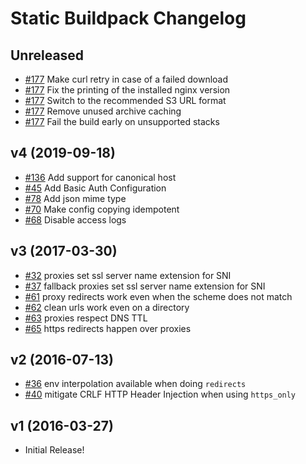 # Static Buildpack Changelog

## Unreleased

* [#177](https://github.com/heroku/heroku-buildpack-static/pull/177) Make curl retry in case of a failed download
* [#177](https://github.com/heroku/heroku-buildpack-static/pull/177) Fix the printing of the installed nginx version
* [#177](https://github.com/heroku/heroku-buildpack-static/pull/177) Switch to the recommended S3 URL format
* [#177](https://github.com/heroku/heroku-buildpack-static/pull/177) Remove unused archive caching
* [#177](https://github.com/heroku/heroku-buildpack-static/pull/177) Fail the build early on unsupported stacks

## v4 (2019-09-18)

* [#136](https://github.com/heroku/heroku-buildpack-static/pull/136) Add support for canonical host
* [#45](https://github.com/heroku/heroku-buildpack-static/pull/45) Add Basic Auth Configuration
* [#78](https://github.com/heroku/heroku-buildpack-static/pull/78) Add json mime type
* [#70](https://github.com/heroku/heroku-buildpack-static/pull/70) Make config copying idempotent
* [#68](https://github.com/heroku/heroku-buildpack-static/pull/68) Disable access logs

## v3 (2017-03-30)

* [#32](https://github.com/heroku/heroku-buildpack-static/pull/32) proxies set ssl server name extension for SNI
* [#37](https://github.com/heroku/heroku-buildpack-static/pull/47) fallback proxies set ssl server name extension for SNI
* [#61](https://github.com/heroku/heroku-buildpack-static/pull/61) proxy redirects work even when the scheme does not match
* [#62](https://github.com/heroku/heroku-buildpack-static/pull/62) clean urls work even on a directory
* [#63](https://github.com/heroku/heroku-buildpack-static/pull/63) proxies respect DNS TTL
* [#65](https://github.com/heroku/heroku-buildpack-static/pull/65) https redirects happen over proxies

## v2 (2016-07-13)

* [#36](https://github.com/heroku/heroku-buildpack-static/pull/36) env interpolation available when doing `redirects`
* [#40](https://github.com/heroku/heroku-buildpack-static/pull/40) mitigate CRLF HTTP Header Injection when using `https_only`

## v1 (2016-03-27)

* Initial Release!
